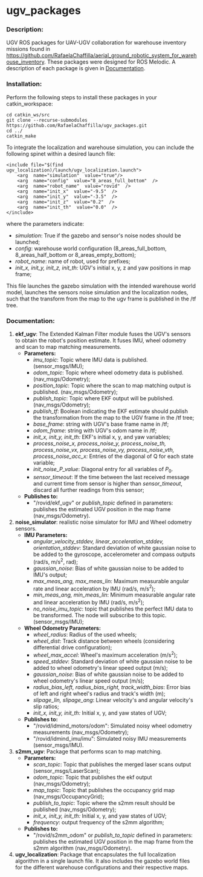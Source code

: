 # ugv_packages

  

### Description:

UGV ROS packages for UAV-UGV collaboration for warehouse inventory missions found in https://github.com/RafaelaChaffilla/aerial_ground_robotic_system_for_warehouse_inventory. These packages were designed for ROS Melodic.
A description of each package is given in [Documentation](#documentation).

### Installation:
Perform the following steps to install these packages in your catkin_workspace:

    cd catkin_ws/src
    git clone --recurse-submodules https://github.com/RafaelaChaffilla/ugv_packages.git
    cd ../
    catkin_make

To integrate the localization and warehouse simulation, you can include the following spinet within a desired launch file:

    <include file="$(find ugv_localization)/launch/ugv_localization.launch">
	    <arg  name="simulation"  value="true"/>
	    <arg  name="config"  value="8_areas_full_bottom"  />
	    <arg  name="robot_name"  value="rovid"  />
	    <arg  name="init_x"  value="-9.5"  />
	    <arg  name="init_y"  value="-3.5"  />
	    <arg  name="init_z"  value="0.2"  />
	    <arg  name="init_th"  value="0.0"  />
    </include>

where the parameters indicate:
 - *simulation*: True if the gazebo and sensor's noise nodes should be launched;
 - *config*: warehouse world configuration (8_areas_full_bottom, 8_areas_half_bottom or 8_areas_empty_bottom);
 - *robot_name*: name of robot, used for prefixes;
 - *init_x, init_y, init_z, init_th:* UGV's initial x, y, z and yaw positions in map frame;

This file launches the gazebo simulation with the intended warehouse world model, launches the sensors noise simulation and the localization nodes, such that the transform from the map to the ugv frame is published in the /tf tree. 

### Documentation<a name="documentation"></a>:
 1. **ekf_ugv**: The Extended Kalman Filter module fuses the UGV's sensors to obtain the robot's position estimate. It fuses IMU, wheel odometry and scan to map matching measurements. 
	 - **Parameters:**
		 - *imu_topic*: Topic where IMU data is published. (sensor_msgs/IMU);
		 - *odom_topic*: Topic where wheel odometry data is published. (nav_msgs/Odometry);
		 - *position_topic*: Topic where the scan to map matching output is published. (nav_msgs/Odometry);
		 - *publish_topic*: Topic where EKF output will be published.  (nav_msgs/Odometry);
		 - *publish_tf*: Boolean indicating the EKF estimate should publish the transformation from the map to the UGV frame in the /tf tree;
		 - *base_frame*: string with UGV's base frame name in /tf;
		 - *odom_frame*: string with UGV's odom name in /tf;
		 - *init_x, init_y, init_th:* EKF's initial x, y, and yaw variables;
		 - *process_noise_x, process_noise_y, process_noise_th, process_noise_vx, process_noise_vy, process_noise_vth, process_noise_acc_x:* Entries of the diagonal of Q for each state variable;
		 -  *init_noise_P_value*: Diagonal entry for all variables of $P_0$.
		 - *sensor_timeout*: If the time between the last received message and current time from sensor is higher than *sensor_timeout*, discard all further readings from this sensor;
	 - **Publishes to:**
		 - "/rovid/ekf_ugv" or *publish_topic* defined in parameters: publishes the estimated UGV position in the map frame (nav_msgs/Odometry).
 2. **noise_simulator**: realistic noise simulator for IMU and Wheel odometry sensors.
	 - **IMU Parameters:**
		 - *angular_velocity_stddev, linear_acceleration_stddev, orientation_stddev*: Standard deviation of white gaussian noise to be added to the gyroscope, accelerometer and compass outputs (rad/s, m/s$^2$, rad);
		 - *gaussian_noise*: Bias of white gaussian noise to be added to IMU's output;
		 - *max_meas_ang, max_meas_lin*: Maximum measurable angular rate and linear acceleration by IMU (rad/s, m/s$^2$);
		 - *min_meas_ang, min_meas_lin*: Minimum measurable angular rate and linear acceleration by IMU (rad/s, m/s$^2$);
		 - *no_noise_imu_topic*: topic that publishes the perfect IMU data to be transformed. The node will subscribe to this topic. (sensor_msgs/IMU);
	 - **Wheel Odometry Parameters:**
		 - *wheel_radius*: Radius of the used wheels;
		 - *wheel_dist*: Track distance between wheels (considering differential drive configuration);
		 - *wheel_max_accel*: Wheel's maximum acceleration (m/s$^2$);
		 - *speed_stddev*: Standard deviation of white gaussian noise to be added to wheel odometry's linear speed output (m/s);
		 - *gaussian_noise*: Bias of white gaussian noise to be added to wheel odometry's linear speed output (m/s);
		 - *radius_bias_left, radius_bias_right, track_width_bias*: Error bias of left and right wheel's radius and track's width (m);
		 - *slipage_lin, slipage_ang*: Linear velocity's and angular velocity's slip ratios;
		 - *init_x, init_y, init_th:* Initial x, y, and yaw states of UGV;
	 -  **Publishes to:**
		 - "/rovid/idmind_motors/odom": Simulated noisy wheel odometry measurements (nav_msgs/Odometry);
		 - "/rovid/idmind_imu/imu": Simulated noisy IMU measurements (sensor_msgs/IMU).
 3. **s2mm_ugv**: Package that performs scan to map matching.
	 - **Parameters:**
		 - *scan_topic*: Topic that publishes the merged laser scans output (sensor_msgs/LaserScan);
		 - *odom_topic*: Topic that publishes the ekf output (nav_msgs/Odometry);
		 - *map_topic*: Topic that publishes the occupancy grid map (nav_msgs/OccupancyGrid);
		 - *publish_to_topic*: Topic where the s2mm result should be published (nav_msgs/Odometry);
		 - *init_x, init_y, init_th:* Initial x, y, and yaw states of UGV;
		 - *frequency*: output frequency of the s2mm algorithm;
	 - **Publishes to:**
		 - "/rovid/s2mm_odom" or *publish_to_topic* defined in parameters: publishes the estimated UGV position in the map frame from the s2mm algorithm (nav_msgs/Odometry).
 4. **ugv_localization**: Package that encapsulates the full localization algorithm in a single launch file. It also includes the gazebo world files for the different warehouse configurations and their respective maps.